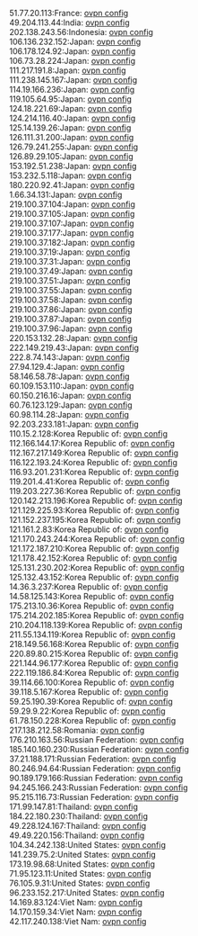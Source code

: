 51.77.20.113:France: [ovpn config](vpn/51_77_20_113.ovpn)  
49.204.113.44:India: [ovpn config](vpn/49_204_113_44.ovpn)  
202.138.243.56:Indonesia: [ovpn config](vpn/202_138_243_56.ovpn)  
106.136.232.152:Japan: [ovpn config](vpn/106_136_232_152.ovpn)  
106.178.124.92:Japan: [ovpn config](vpn/106_178_124_92.ovpn)  
106.73.28.224:Japan: [ovpn config](vpn/106_73_28_224.ovpn)  
111.217.191.8:Japan: [ovpn config](vpn/111_217_191_8.ovpn)  
111.238.145.167:Japan: [ovpn config](vpn/111_238_145_167.ovpn)  
114.19.166.236:Japan: [ovpn config](vpn/114_19_166_236.ovpn)  
119.105.64.95:Japan: [ovpn config](vpn/119_105_64_95.ovpn)  
124.18.221.69:Japan: [ovpn config](vpn/124_18_221_69.ovpn)  
124.214.116.40:Japan: [ovpn config](vpn/124_214_116_40.ovpn)  
125.14.139.26:Japan: [ovpn config](vpn/125_14_139_26.ovpn)  
126.111.31.200:Japan: [ovpn config](vpn/126_111_31_200.ovpn)  
126.79.241.255:Japan: [ovpn config](vpn/126_79_241_255.ovpn)  
126.89.29.105:Japan: [ovpn config](vpn/126_89_29_105.ovpn)  
153.192.51.238:Japan: [ovpn config](vpn/153_192_51_238.ovpn)  
153.232.5.118:Japan: [ovpn config](vpn/153_232_5_118.ovpn)  
180.220.92.41:Japan: [ovpn config](vpn/180_220_92_41.ovpn)  
1.66.34.131:Japan: [ovpn config](vpn/1_66_34_131.ovpn)  
219.100.37.104:Japan: [ovpn config](vpn/219_100_37_104.ovpn)  
219.100.37.105:Japan: [ovpn config](vpn/219_100_37_105.ovpn)  
219.100.37.107:Japan: [ovpn config](vpn/219_100_37_107.ovpn)  
219.100.37.177:Japan: [ovpn config](vpn/219_100_37_177.ovpn)  
219.100.37.182:Japan: [ovpn config](vpn/219_100_37_182.ovpn)  
219.100.37.19:Japan: [ovpn config](vpn/219_100_37_19.ovpn)  
219.100.37.31:Japan: [ovpn config](vpn/219_100_37_31.ovpn)  
219.100.37.49:Japan: [ovpn config](vpn/219_100_37_49.ovpn)  
219.100.37.51:Japan: [ovpn config](vpn/219_100_37_51.ovpn)  
219.100.37.55:Japan: [ovpn config](vpn/219_100_37_55.ovpn)  
219.100.37.58:Japan: [ovpn config](vpn/219_100_37_58.ovpn)  
219.100.37.86:Japan: [ovpn config](vpn/219_100_37_86.ovpn)  
219.100.37.87:Japan: [ovpn config](vpn/219_100_37_87.ovpn)  
219.100.37.96:Japan: [ovpn config](vpn/219_100_37_96.ovpn)  
220.153.132.28:Japan: [ovpn config](vpn/220_153_132_28.ovpn)  
222.149.219.43:Japan: [ovpn config](vpn/222_149_219_43.ovpn)  
222.8.74.143:Japan: [ovpn config](vpn/222_8_74_143.ovpn)  
27.94.129.4:Japan: [ovpn config](vpn/27_94_129_4.ovpn)  
58.146.58.78:Japan: [ovpn config](vpn/58_146_58_78.ovpn)  
60.109.153.110:Japan: [ovpn config](vpn/60_109_153_110.ovpn)  
60.150.216.16:Japan: [ovpn config](vpn/60_150_216_16.ovpn)  
60.76.123.129:Japan: [ovpn config](vpn/60_76_123_129.ovpn)  
60.98.114.28:Japan: [ovpn config](vpn/60_98_114_28.ovpn)  
92.203.233.181:Japan: [ovpn config](vpn/92_203_233_181.ovpn)  
110.15.2.128:Korea Republic of: [ovpn config](vpn/110_15_2_128.ovpn)  
112.166.144.17:Korea Republic of: [ovpn config](vpn/112_166_144_17.ovpn)  
112.167.217.149:Korea Republic of: [ovpn config](vpn/112_167_217_149.ovpn)  
116.122.193.24:Korea Republic of: [ovpn config](vpn/116_122_193_24.ovpn)  
116.93.201.231:Korea Republic of: [ovpn config](vpn/116_93_201_231.ovpn)  
119.201.4.41:Korea Republic of: [ovpn config](vpn/119_201_4_41.ovpn)  
119.203.227.36:Korea Republic of: [ovpn config](vpn/119_203_227_36.ovpn)  
120.142.213.196:Korea Republic of: [ovpn config](vpn/120_142_213_196.ovpn)  
121.129.225.93:Korea Republic of: [ovpn config](vpn/121_129_225_93.ovpn)  
121.152.237.195:Korea Republic of: [ovpn config](vpn/121_152_237_195.ovpn)  
121.161.2.83:Korea Republic of: [ovpn config](vpn/121_161_2_83.ovpn)  
121.170.243.244:Korea Republic of: [ovpn config](vpn/121_170_243_244.ovpn)  
121.172.187.210:Korea Republic of: [ovpn config](vpn/121_172_187_210.ovpn)  
121.178.42.152:Korea Republic of: [ovpn config](vpn/121_178_42_152.ovpn)  
125.131.230.202:Korea Republic of: [ovpn config](vpn/125_131_230_202.ovpn)  
125.132.43.152:Korea Republic of: [ovpn config](vpn/125_132_43_152.ovpn)  
14.36.3.237:Korea Republic of: [ovpn config](vpn/14_36_3_237.ovpn)  
14.58.125.143:Korea Republic of: [ovpn config](vpn/14_58_125_143.ovpn)  
175.213.10.36:Korea Republic of: [ovpn config](vpn/175_213_10_36.ovpn)  
175.214.202.185:Korea Republic of: [ovpn config](vpn/175_214_202_185.ovpn)  
210.204.118.139:Korea Republic of: [ovpn config](vpn/210_204_118_139.ovpn)  
211.55.134.119:Korea Republic of: [ovpn config](vpn/211_55_134_119.ovpn)  
218.149.56.168:Korea Republic of: [ovpn config](vpn/218_149_56_168.ovpn)  
220.89.80.215:Korea Republic of: [ovpn config](vpn/220_89_80_215.ovpn)  
221.144.96.177:Korea Republic of: [ovpn config](vpn/221_144_96_177.ovpn)  
222.119.186.84:Korea Republic of: [ovpn config](vpn/222_119_186_84.ovpn)  
39.114.66.100:Korea Republic of: [ovpn config](vpn/39_114_66_100.ovpn)  
39.118.5.167:Korea Republic of: [ovpn config](vpn/39_118_5_167.ovpn)  
59.25.190.39:Korea Republic of: [ovpn config](vpn/59_25_190_39.ovpn)  
59.29.9.22:Korea Republic of: [ovpn config](vpn/59_29_9_22.ovpn)  
61.78.150.228:Korea Republic of: [ovpn config](vpn/61_78_150_228.ovpn)  
217.138.212.58:Romania: [ovpn config](vpn/217_138_212_58.ovpn)  
176.210.163.56:Russian Federation: [ovpn config](vpn/176_210_163_56.ovpn)  
185.140.160.230:Russian Federation: [ovpn config](vpn/185_140_160_230.ovpn)  
37.21.188.171:Russian Federation: [ovpn config](vpn/37_21_188_171.ovpn)  
80.246.94.64:Russian Federation: [ovpn config](vpn/80_246_94_64.ovpn)  
90.189.179.166:Russian Federation: [ovpn config](vpn/90_189_179_166.ovpn)  
94.245.166.243:Russian Federation: [ovpn config](vpn/94_245_166_243.ovpn)  
95.215.116.73:Russian Federation: [ovpn config](vpn/95_215_116_73.ovpn)  
171.99.147.81:Thailand: [ovpn config](vpn/171_99_147_81.ovpn)  
184.22.180.230:Thailand: [ovpn config](vpn/184_22_180_230.ovpn)  
49.228.124.167:Thailand: [ovpn config](vpn/49_228_124_167.ovpn)  
49.49.220.156:Thailand: [ovpn config](vpn/49_49_220_156.ovpn)  
104.34.242.138:United States: [ovpn config](vpn/104_34_242_138.ovpn)  
141.239.75.2:United States: [ovpn config](vpn/141_239_75_2.ovpn)  
173.19.98.68:United States: [ovpn config](vpn/173_19_98_68.ovpn)  
71.95.123.11:United States: [ovpn config](vpn/71_95_123_11.ovpn)  
76.105.9.31:United States: [ovpn config](vpn/76_105_9_31.ovpn)  
96.233.152.217:United States: [ovpn config](vpn/96_233_152_217.ovpn)  
14.169.83.124:Viet Nam: [ovpn config](vpn/14_169_83_124.ovpn)  
14.170.159.34:Viet Nam: [ovpn config](vpn/14_170_159_34.ovpn)  
42.117.240.138:Viet Nam: [ovpn config](vpn/42_117_240_138.ovpn)  
